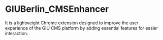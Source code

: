 # GIUBerlin_CMSEnhancer
It is a lightweight Chrome extension designed to improve the user experience of the GIU CMS platform by adding essential features for easier interaction.
